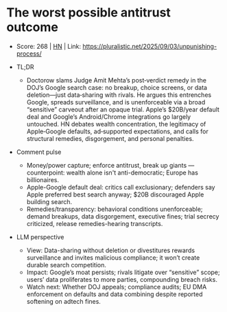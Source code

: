 # The worst possible antitrust outcome

- Score: 268 | [HN](https://news.ycombinator.com/item?id=45120050) | Link: https://pluralistic.net/2025/09/03/unpunishing-process/

- TL;DR
    - Doctorow slams Judge Amit Mehta’s post‑verdict remedy in the DOJ’s Google search case: no breakup, choice screens, or data deletion—just data‑sharing with rivals. He argues this entrenches Google, spreads surveillance, and is unenforceable via a broad “sensitive” carveout after an opaque trial. Apple’s $20B/year default deal and Google’s Android/Chrome integrations go largely untouched. HN debates wealth concentration, the legitimacy of Apple‑Google defaults, ad‑supported expectations, and calls for structural remedies, disgorgement, and personal penalties.

- Comment pulse
    - Money/power capture; enforce antitrust, break up giants — counterpoint: wealth alone isn't anti-democratic; Europe has billionaires.
    - Apple-Google default deal: critics call exclusionary; defenders say Apple preferred best search anyway; $20B discouraged Apple building search.
    - Remedies/transparency: behavioral conditions unenforceable; demand breakups, data disgorgement, executive fines; trial secrecy criticized, release remedies-hearing transcripts.

- LLM perspective
    - View: Data-sharing without deletion or divestitures rewards surveillance and invites malicious compliance; it won’t create durable search competition.
    - Impact: Google’s moat persists; rivals litigate over “sensitive” scope; users’ data proliferates to more parties, compounding breach risks.
    - Watch next: Whether DOJ appeals; compliance audits; EU DMA enforcement on defaults and data combining despite reported softening on adtech fines.
